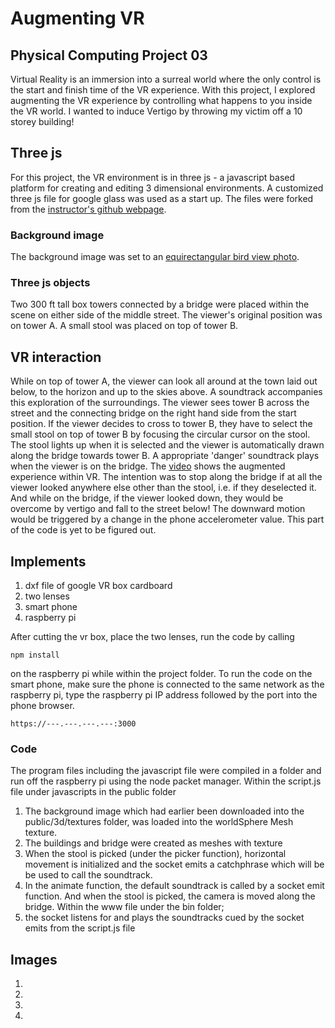 # Augmenting VR
## Physical Computing Project 03
Virtual Reality is an immersion into a surreal world where the only control is the start and finish time of the VR experience. With this project, I explored augmenting the VR experience by controlling what happens to you inside the VR world. I wanted to induce Vertigo by throwing my victim off a 10 storey building!

## Three js
For this project, the VR environment is in three js - a javascript based platform for creating and editing 3 dimensional environments. A customized three js file for google glass was used as a start up. The files were forked from the [instructor's github webpage](https://github.com/marsman12019/IDeATePhysCompProject03-Cardboard).
### Background image
The background image was set to an [equirectangular bird view photo](http://jasonperrone.com/2016/07/09/cocoa-water-tank-aerial-360/).
### Three js objects
Two 300 ft tall box towers connected by a bridge were placed within the scene on either side of the middle street. The viewer's original position was on tower A. A small stool was placed on top of tower B.

## VR interaction
While on top of tower A, the viewer can look all around at the town laid out below, to the horizon and up to the skies above. A soundtrack accompanies this exploration of the surroundings. The viewer sees tower B across the street and the connecting bridge on the right hand side from the start position. If the viewer decides to cross to tower B, they have to select the small stool on top of tower B by focusing the circular cursor on the stool. The stool lights up when it is selected and the viewer is automatically drawn along the bridge towards tower B. A appropriate 'danger' soundtrack plays when the viewer is on the bridge. The [video](https://youtu.be/6Xtu0nkEUJE) shows the augmented experience within VR.
The intention was to stop along the bridge if at all the viewer looked anywhere else other than the stool, i.e. if they deselected it. And while on the bridge, if the viewer looked down, they would be overcome by vertigo and fall to the street below! The downward motion would be triggered by a change in the phone accelerometer value. This part of the code is yet to be figured out. 

## Implements
1. dxf file of google VR box cardboard
2. two lenses
3. smart phone
4. raspberry pi

After cutting the vr box, place the two lenses, run the code by calling

```
npm install
```
on the raspberry pi while within the project folder. To run the code on the smart phone, make sure the phone is connected to the same network as the raspberry pi, type the raspberry pi IP address followed by the port into the phone browser.

```
https://---.---.---.---:3000
```


### Code
The program files including the javascript file were compiled in a folder and run off the raspberry pi using the node packet manager.
Within the script.js file under javascripts in the public folder
1. The background image which had earlier been downloaded into the public/3d/textures folder, was loaded into the worldSphere Mesh texture.
2. The buildings and bridge were created as meshes with texture
3. When the stool is picked (under the picker function), horizontal movement is initialized and the socket emits a catchphrase which will be be used to call the soundtrack.
4. In the animate function, the default soundtrack is called by a socket emit function. And when the stool is picked, the camera is moved along the bridge.
Within the www file under the bin folder;
1. the socket listens for and plays the soundtracks cued by the socket emits from the script.js file

## Images
1. []()
2. []()
3. []()
4. []()
